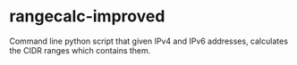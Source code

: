 rangecalc-improved
==================

Command line python script that given IPv4 and IPv6 addresses, calculates the CIDR ranges which contains them.
